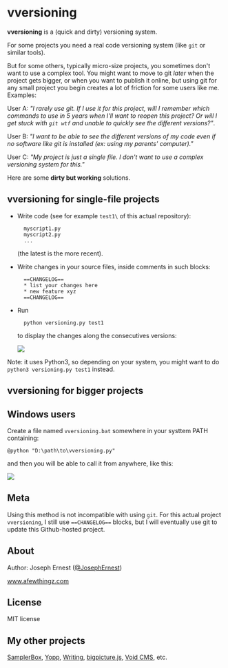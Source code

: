 # vversioning 


**vversioning** is a (quick and dirty) versioning system.

For some projects you need a real code versioning system (like `git` or similar tools).

But for some others, typically micro-size projects, you sometimes don't want to use a complex tool. You might want to move to git *later* when the project gets bigger, or when you want to publish it online, but using git for any small project you begin creates a lot of friction for some users like me. Examples:

User A: *"I rarely use git. If I use it for this project, will I remember which commands to use in 5 years when I'll want to reopen this project? Or will I get stuck with `git wtf` and unable to quickly see the different versions?"*.

User B: *"I want to be able to see the different versions of my code even if no software like git is installed (ex: using my parents' computer)."*

User C: *"My project is just a single file. I don't want to use a complex versioning system for this."*

Here are some **dirty but working** solutions.

## **vversioning** for single-file projects

* Write code (see for example `test1\` of this actual repository):

        myscript1.py
        myscript2.py
        ...

    (the latest is the more recent). 

* Write changes in your source files, inside comments in such blocks:

        ==CHANGELOG==
        * list your changes here
        * new feature xyz
        ==CHANGELOG==

* Run 

        python versioning.py test1

     to display the changes along the consecutives versions:
     
     ![](https://i.imgur.com/N2Jb2nS.png)
     
     
Note: it uses Python3, so depending on your system, you might want to do `python3 versioning.py test1` instead.


## vversioning for bigger projects



## Windows users

Create a file named `vversioning.bat` somewhere in your systtem PATH containing:

    @python "D:\path\to\vversioning.py"

and then you will be able to call it from anywhere, like this:

![](https://i.imgur.com/N2Jb2nS.png)
    

## Meta

Using this method is not incompatible with using `git`. For this actual project `vversioning`, I still use `==CHANGELOG==` blocks, but I will eventually use git to update this Github-hosted project.

## About

Author: Joseph Ernest ([@JosephErnest](http:/twitter.com/JosephErnest))

www.afewthingz.com

## License

MIT license

## My other projects

[SamplerBox](https://github.com/josephernest/SamplerBox), [Yopp](https://github.com/josephernest/Yopp), [Writing](https://github.com/josephernest/writing), [bigpicture.js](https://github.com/josephernest/bigpicture.js), [Void CMS](https://github.com/josephernest/void), etc.
